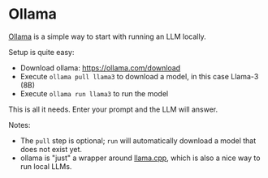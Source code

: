 Ollama
======
[Ollama](https://ollama.com/) is a simple way to start with running an LLM locally.

Setup is quite easy:
* Download ollama: https://ollama.com/download
* Execute `ollama pull llama3` to download a model, in this case Llama-3 (8B)
* Execute `ollama run llama3` to run the model

This is all it needs. Enter your prompt and the LLM will answer.

Notes:

* The `pull` step is optional; `run` will automatically download a model that does not exist yet. 
* ollama is "just" a wrapper around [llama.cpp](https://github.com/ggerganov/llama.cpp),
  which is also a nice way to run local LLMs.